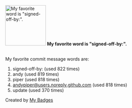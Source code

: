 <img src="https://my-badges.github.io/my-badges/favorite-word.png" alt="My favorite word is &quot;signed-off-by:&quot;." title="My favorite word is &quot;signed-off-by:&quot;." width="128">
<strong>My favorite word is &quot;signed-off-by:&quot;.</strong>
<br><br>

My favorite commit message words are:

1. signed-off-by: (used 822 times)
2. andy (used 819 times)
3. piper (used 818 times)
4. <andypiper@users.noreply.github.com> (used 818 times)
5. update (used 370 times)


Created by <a href="https://github.com/my-badges/my-badges">My Badges</a>